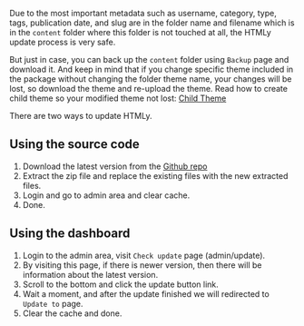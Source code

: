 <!--t Update t-->
<!--d Updating HTMLy to the latest version d-->

Due to the most important metadata such as username, category, type, tags, publication date, and slug are in the folder name and filename which is in the `content` folder where this folder is not touched at all, the HTMLy update process is very safe.

But just in case, you can back up the `content` folder using `Backup` page and download it. And keep in mind that if you change specific theme included in the package without changing the folder theme name, your changes will be lost, so download the theme and re-upload the theme. Read how to create child theme so your modified theme not lost: [Child Theme](https://docs.htmly.com/tips-trick/child-theme)

There are two ways to update HTMLy.

## Using the source code

1. Download the latest version from the [Github repo](https://github.com/danpros/htmly/releases/latest)
2. Extract the zip file and replace the existing files with the new extracted files.
3. Login and go to admin area and clear cache.
4. Done.

## Using the dashboard

1. Login to the admin area, visit `Check update` page (admin/update).
2. By visiting this page, if there is newer version, then there will be information about the latest version.
3. Scroll to the bottom and click the update button link.
4. Wait a moment, and after the update finished we will redirected to `Update to` page.
5. Clear the cache and done.
